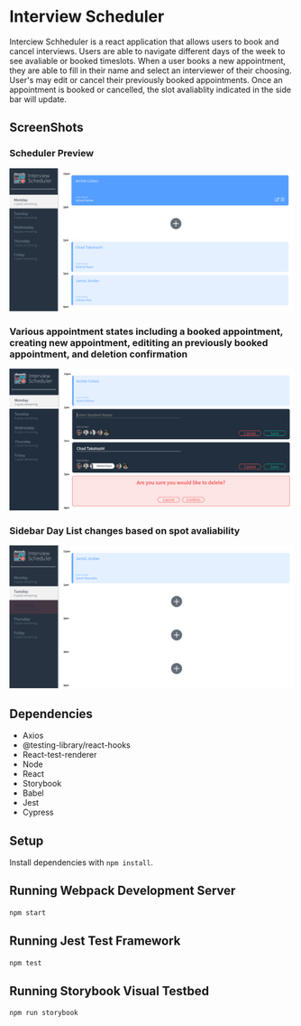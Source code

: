# Interview Scheduler

Interciew Schheduler is a react application that allows users to book and cancel interviews. Users are able to navigate different days of the week to see avaliable or booked timeslots. When a user books a new appointment, they are able to fill in their name and select an interviewer of their choosing. User's may edit or cancel their previously booked appointments. Once an appointment is booked or cancelled, the slot avaliablity indicated in the side bar will update.  

## ScreenShots

### Scheduler Preview
!["Screenshot of Scheduler Preview"](https://github.com/MonicaLuca/scheduler/blob/master/docs/scheduler-preview.png?raw=true)

### Various appointment states including a booked appointment, creating new appointment, edititing an previously booked appointment, and deletion confirmation 
!["Screenshot of appointment states"](https://github.com/MonicaLuca/scheduler/blob/master/docs/scheduler-appointment-func.png?raw=true)

### Sidebar Day List changes based on spot avaliability
!["Screenshot of Day List spot count"](https://github.com/MonicaLuca/scheduler/blob/master/docs/scheduler-sidebar-update.png?raw=true)

## Dependencies

- Axios
- @testing-library/react-hooks
- React-test-renderer
- Node
- React
- Storybook
- Babel
- Jest
- Cypress

## Setup

Install dependencies with `npm install`.

## Running Webpack Development Server

```sh
npm start
```

## Running Jest Test Framework

```sh
npm test
```

## Running Storybook Visual Testbed

```sh
npm run storybook
```

